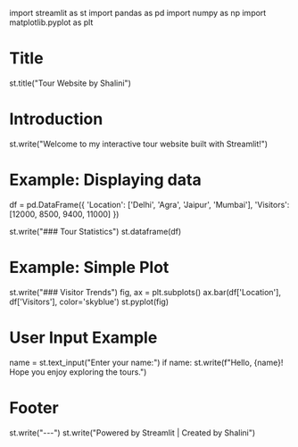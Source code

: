import streamlit as st
import pandas as pd
import numpy as np
import matplotlib.pyplot as plt

# Title
st.title("Tour Website by Shalini")

# Introduction
st.write("Welcome to my interactive tour website built with Streamlit!")

# Example: Displaying data
df = pd.DataFrame({
    'Location': ['Delhi', 'Agra', 'Jaipur', 'Mumbai'],
    'Visitors': [12000, 8500, 9400, 11000]
})

st.write("### Tour Statistics")
st.dataframe(df)

# Example: Simple Plot
st.write("### Visitor Trends")
fig, ax = plt.subplots()
ax.bar(df['Location'], df['Visitors'], color='skyblue')
st.pyplot(fig)

# User Input Example
name = st.text_input("Enter your name:")
if name:
    st.write(f"Hello, {name}! Hope you enjoy exploring the tours.")

# Footer
st.write("---")
st.write("Powered by Streamlit | Created by Shalini")
